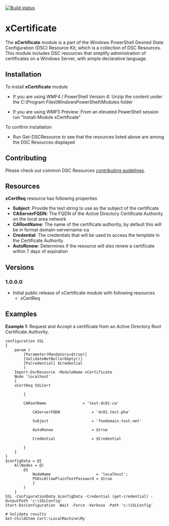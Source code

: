 [![Build status](https://ci.appveyor.com/api/projects/status/0u9f8smiidg1j4kn/branch/master?svg=true)](https://ci.appveyor.com/project/PowerShell/xcertificate/branch/master)

# xCertificate

The **xCertificate** module is a part of the Windows PowerShell Desired State Configuration (DSC) Resource Kit, which is a collection of DSC Resources. This module includes DSC resources that simplify administration of certificates on a Windows Server, with simple declarative language.

Installation
------------

To install **xCertificate** module

-   If you are using WMF4 / PowerShell Version 4: Unzip the content under the C:\Program Files\WindowsPowerShell\Modules folder

-   If you are using WMF5 Preview: From an elevated PowerShell session run "Install-Module xCertificate"

To confirm installation

-   Run Get-DSCResource to see that the resources listed above are among the DSC Resources displayed

## Contributing
Please check out common DSC Resources [contributing guidelines](https://github.com/PowerShell/DscResource.Kit/blob/master/CONTRIBUTING.md).

Resources
-------

**xCertReq** resource has following properties

- **Subject**: Provide the text string to use as the subject of the certificate
- **CAServerFQDN**: The FQDN of the Active Directory Certificate Authority on the local area network
- **CARootName**: The name of the certificate authority, by default this will be in format domain-servername-ca
- **Credential**: The credentials that will be used to access the template in the Certificate Authority
- **AutoRenew**: Determines if the resource will also renew a certificate within 7 days of expiration

Versions
--------

### 1.0.0.0

* Initial public release of xCertificate module with following resources
	* xCertReq

Examples
--------

**Example 1**:  Request and Accept a certificate from an Active Directory Root Certificate Authority.

    configuration SSL
    {
        param (
            [Parameter(Mandatory=$true)] 
            [ValidateNotNullorEmpty()] 
            [PsCredential] $Credential 
            )
        Import-DscResource -ModuleName xCertificate
        Node 'localhost'
        {
		xCertReq SSLCert

	        {
		        
			CARootName                = 'test-dc01-ca'

		        CAServerFQDN              = 'dc01.test.pha'

		        Subject                   = 'foodomain.test.net'

		        AutoRenew                 = $true

		        Credential                = $Credential

	        }
        }
    }
    $configData = @{
        AllNodes = @(
            @{
                NodeName                    = 'localhost';
                PSDscAllowPlainTextPassword = $true
                }
            )
        }
    SSL -ConfigurationData $configData -Credential (get-credential) -OutputPath 'c:\SSLConfig'
    Start-DscConfiguration -Wait -Force -Verbose -Path 'c:\SSLConfig'

    # Validate results
    Get-ChildItem Cert:\LocalMachine\My
